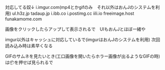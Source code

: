 対応してる奴↓
i.imgur.com(mp4とかgifのみ　それ以外はおんJのシステムを利用)
ul.h3z.jp
tadaup.jp
i.ibb.co
i.postimg.cc
iili.io
freeimage.host
funakamome.com

画像をクリックしたらアップして表示されるで　UIもおんJとほぼ一緒や

imgur以外はキャッシュに対応しているで(imgurはおんJのシステムを利用)
次回読み込み時は素早くなる

GIFのサムネを見たいとき(工口画像を開いたらホラー画像が出るようなGIFの時)は📦を押せば見られるで
